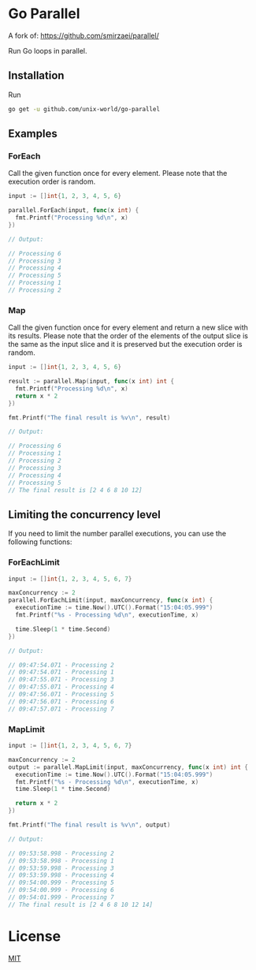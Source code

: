 Go Parallel
===

A fork of:
https://github.com/smirzaei/parallel/

Run Go loops in parallel.


Installation
---

Run

```BASH
go get -u github.com/unix-world/go-parallel
```

Examples
---

### ForEach

Call the given function once for every element. Please note that the execution order is random.

```GO
input := []int{1, 2, 3, 4, 5, 6}

parallel.ForEach(input, func(x int) {
  fmt.Printf("Processing %d\n", x)
})

// Output:

// Processing 6
// Processing 3
// Processing 4
// Processing 5
// Processing 1
// Processing 2
```

### Map

Call the given function once for every element and return a new slice with its results. Please note that the order of the elements of the output slice is the same as the input slice and it is preserved but the execution order is random.

```GO
input := []int{1, 2, 3, 4, 5, 6}

result := parallel.Map(input, func(x int) int {
  fmt.Printf("Processing %d\n", x)
  return x * 2
})

fmt.Printf("The final result is %v\n", result)

// Output:

// Processing 6
// Processing 1
// Processing 2
// Processing 3
// Processing 4
// Processing 5
// The final result is [2 4 6 8 10 12]
```

## Limiting the concurrency level

If you need to limit the number parallel executions, you can use the following functions:

### ForEachLimit

```GO
input := []int{1, 2, 3, 4, 5, 6, 7}

maxConcurrency := 2
parallel.ForEachLimit(input, maxConcurrency, func(x int) {
  executionTime := time.Now().UTC().Format("15:04:05.999")
  fmt.Printf("%s - Processing %d\n", executionTime, x)

  time.Sleep(1 * time.Second)
})

// Output:

// 09:47:54.071 - Processing 2
// 09:47:54.071 - Processing 1
// 09:47:55.071 - Processing 3
// 09:47:55.071 - Processing 4
// 09:47:56.071 - Processing 5
// 09:47:56.071 - Processing 6
// 09:47:57.071 - Processing 7
```

### MapLimit

```GO
input := []int{1, 2, 3, 4, 5, 6, 7}

maxConcurrency := 2
output := parallel.MapLimit(input, maxConcurrency, func(x int) int {
  executionTime := time.Now().UTC().Format("15:04:05.999")
  fmt.Printf("%s - Processing %d\n", executionTime, x)
  time.Sleep(1 * time.Second)

  return x * 2
})

fmt.Printf("The final result is %v\n", output)

// Output:

// 09:53:58.998 - Processing 2
// 09:53:58.998 - Processing 1
// 09:53:59.998 - Processing 3
// 09:53:59.998 - Processing 4
// 09:54:00.999 - Processing 5
// 09:54:00.999 - Processing 6
// 09:54:01.999 - Processing 7
// The final result is [2 4 6 8 10 12 14]
```

License
===

[MIT](https://github.com/unix-world/go-parallel/blob/master/LICENSE)

